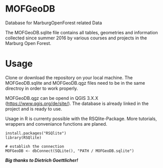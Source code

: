 # MOFGeoDB
Database for MarburgOpenForest related Data

The MOFGeoDB.sqlite file contains all tables, geometries and information collected since summer 2016 by various courses and projects in the Marburg Open Forest.

# Usage
Clone or download the repository on your local machine. The MOFGeoDB.sqlite and MOFGeoDB.qgz files need to be in the same directroy in order to work properly.

MOFGeoDB.qgz can be opend in QGIS 3.X.X (https://www.qgis.org/de/site/). The database is already linked in the project and is ready to use.

Usage in R is currenty possible with the RSQlite-Package. More tutorials, wrappers and conveniance functions are planed.

```
install.packages("RSQlite")
library(RSQlite)

# establish the connection
MOFGeoDB <- dbConnect(SQLite(), "PATH / MOFGeoDB.sqlite")

```

**_Big thanks to Dietrich Goettlicher!_**

